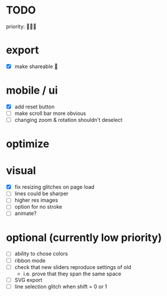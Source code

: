 # TODO

priority: 🍅🍊🍏

# export
- [x] make shareable 🍅

# mobile / ui
- [x] add reset button
- [ ] make scroll bar more obvious
- [ ] changing zoom & rotation shouldn't deselect

# optimize

# visual
- [x] fix resizing glitches on page load
- [ ] lines could be sharper
- [ ] higher res images
- [ ] option for no stroke
- [ ] animate?

# optional (currently low priority)
- [ ] ability to chose colors
- [ ] ribbon mode
- [ ] check that new sliders reproduce settings of old
	- i.e. prove that they span the same space
- [ ] SVG export
- [ ] line selection glitch when shift = 0 or 1
